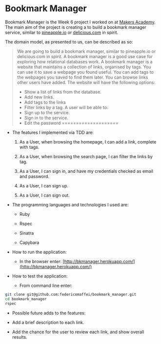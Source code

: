 Bookmark Manager
====================

Bookmark Manager is the Week 6 project I worked on at [Makers Academy](http://www.makersacademy.com).
The main aim of the project is creating a to build a bookmark manager service, similar to [pineapple.io](pineapple.io) or [delicious.com](delicious.com) in spirit.

The domain model, as presented to us, can be described as so:

>We are going to build a bookmark manager, similar to pineapple.io or delicious.com in spirit. A bookmark manager is a good use case for exploring how relational databases work.
>A bookmark manager is a website that maintains a collection of links, organised by tags. You can use it to save a webpage you found useful. You can add tags to the webpages you saved to find them later. You can browse links other users have added.
>The website will have the following options:
>* Show a list of links from the database.
>* Add new links.
>* Add tags to the links
>* Filter links by a tag.
>A user will be able to:
>* Sign up to the service.
>* Sign in to the service.
>* Edit the password
====================

* The features I implemented via TDD are:

  1. As a User, when browsing the homepage, I can add a link, complete with tags.

  2. As a User, when browsing the search page, I can filter the links by tag.

  3. As a User, I can sign in, and have my credentials checked as email and password.

  4. As a User, I can sign up.

  5. As a User, I can sign out.

* The programming languages and technologies I used are:

  * Ruby

  * Rspec

  * Sinatra

  * Capybara

* How to run the application:

  * In the browser enter: [http://bkmanager.herokuapp.com/](http://bkmanager.herokuapp.com/)

* How to test the application:

  * From command line enter:
```bash
git clone git@github.com:federicomaffei/bookmark_manager.git
cd bookmark_manager
rspec
```
* Possible future adds to the features:

 * Add a brief description to each link.

 * Add the chance for the user to review each link, and show overall results.